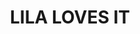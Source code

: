 ---
layout: page
title: LILA LOVES IT
description: a high quality natural dog grooming and foods online shop
img: assets/img/lila-loves-it.jpg
redirect: https://lila-loves-it.com
importance: 1
category: current
giscus_comments:
# relevant announcements / news
news_tags: 
news_count: 
news_title: 
# relevant posts / pages
post_tags: 
post_count: 
posts_title: 
---
